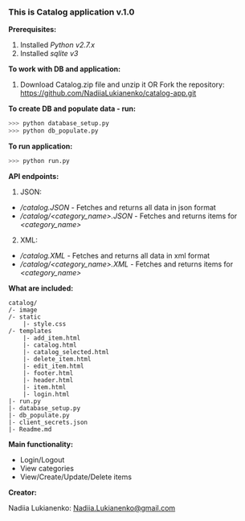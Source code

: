 ### This is Catalog application v.1.0
**Prerequisites:**

1. Installed *Python v2.7.x*
2. Installed *sqlite v3*

**To work with DB and application:**

1. Download Catalog.zip file and unzip it OR Fork the repository:
    https://github.com/NadiiaLukianenko/catalog-app.git

**To create DB and populate data - run:**
```sh
>>> python database_setup.py
>>> python db_populate.py
```
**To run application:**
```sh
>>> python run.py
```
**API endpoints:**

1. JSON:

* */catalog.JSON* - Fetches and returns all data in json format
* */catalog/\<category_name\>.JSON* - Fetches and returns items for *\<category_name\>*

2. XML:

* */catalog.XML* - Fetches and returns all data in xml format
* */catalog/\<category_name\>.XML* - Fetches and returns items for *\<category_name\>*

**What are included:**
```
catalog/
/- image
/- static
    |- style.css
/- templates
    |- add_item.html
    |- catalog.html
    |- catalog_selected.html
    |- delete_item.html
    |- edit_item.html
    |- footer.html
    |- header.html
    |- item.html
    |- login.html
|- run.py
|- database_setup.py
|- db_populate.py
|- client_secrets.json
|- Readme.md
```

**Main functionality:**

* Login/Logout
* View categories
* View/Create/Update/Delete items

**Creator:**

Nadiia Lukianenko: Nadiia.Lukianenko@gmail.com
